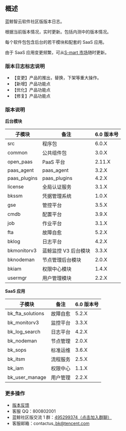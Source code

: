 ## 概述

蓝鲸智云软件社区版版本日志。

根据当前版本情况，实时更新。包括内测中的版本情况。

每个软件包包含后台的若干模块和配套的 SaaS 应用。

由于 SaaS 应用变更频繁，可从[S-mart 市场](http://bk.tencent.com/s-mart/)随时更新。

### 版本日志标志说明

- 【变更】产品的推出，替换，下架等重大操作。
- 【新增】产品功能点
- 【优化】产品功能点
- 【修复】产品功能点

### 版本说明

**后台模块**

| 子模块       | 备注                 | 6.0 版本号 |
| ------------ | -------------------- | ---------- |
| src          | 程序包               | 6.0.X      |
| common       | 公共组件包           | 3.0.X      |
| open_paas    | PaaS 平台            | 2.11.X     |
| paas_agent   | paas_agent           | 3.2.X      |
| paas_plugins | paas_plugins         | 4.2.X    |
| license      | 全局认证服务         | 3.1.X      |
| bkssm        | 凭据管理系统         | 1.0.X      |
| gse          | 管控平台             | 3.5.X      |
| cmdb         | 配置平台             | 3.9.X      |
| job          | 作业平台             | 3.1.X      |
| fta          | 故障自愈             | 5.2.X      |
| bklog        | 日志平台             | 4.2.X      |
| bkmonitorv3  | 蓝鲸监控 V3 后台模块 | 3.3.X      |
| bknodeman    | 节点管理后台模块     | 2.0.X      |
| bkiam        | 权限中心模块         | 1.4.X      |
| usermgr      | 用户管理模块         | 2.2.X      |

**SaaS 应用**

| 子模块           | 备注     | 6.0 版本号 |
| ---------------- | -------- | ---------- |
| bk_fta_solutions | 故障自愈 | 5.2.X      |
| bk_monitorv3     | 监控平台 | 3.3.X      |
| bk_log_search    | 日志平台 | 4.2.X      |
| bk_nodeman       | 节点管理 | 2.0.X      |
| bk_sops          | 标准运维 | 3.6.X      |
| bk_itsm          | 流程服务 | 2.5.X      |
| bk_iam           | 权限中心 | 1.1.X      |
| bk_user_manage   | 用户管理 | 2.2.X      |

### 更多操作

* [版本反馈](http://bk.tencent.com/s-mart/community)
* 客服 QQ：800802001
* 蓝鲸社区版交流 1 群：[495299374（点击加入群聊）](https://jq.qq.com/?_wv=1027&k=52atecL)
* 客服邮箱：contactus\_bk@tencent.com

